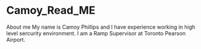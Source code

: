 # Camoy_Read_ME
About me
My name is Camoy Phillips and I have experience working in high level sercurity environment. I am a Ramp Supervisor at Toronto Pearson Airport. 

